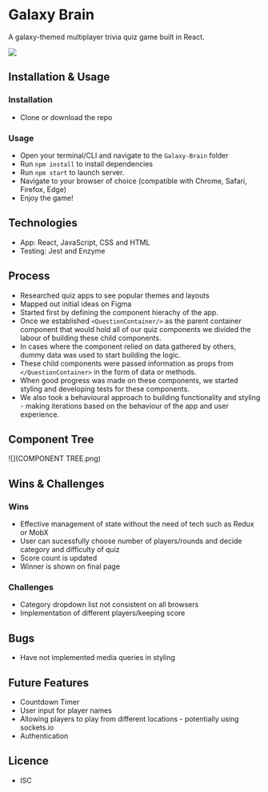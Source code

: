 # Galaxy Brain

A galaxy-themed multiplayer trivia quiz game built in React.

![](src/Components/Background/readme.gif)

## Installation & Usage

### Installation

- Clone or download the repo

### Usage

- Open your terminal/CLI and navigate to the `Galaxy-Brain` folder
- Run `npm install` to install dependencies
- Run `npm start` to launch server.
- Navigate to your browser of choice (compatible with Chrome, Safari, Firefox, Edge)
- Enjoy the game!

## Technologies

- App: React, JavaScript, CSS and HTML
- Testing: Jest and Enzyme 

## Process

- Researched quiz apps to see popular themes and layouts
- Mapped out initial ideas on Figma
- Started first by defining the component hierachy of the app.
- Once we established `<QuestionContainer/>` as the parent container component that would hold all of our quiz components we divided the labour of building these child components.
- In cases where the component relied on data gathered by others, dummy data was used to start building the logic.
- These child components were passed information as props from `</QuestionContainer>` in the form of data or methods.
- When good progress was made on these components, we started styling and developing tests for these components.
- We also took a behavioural approach to building functionality and styling - making iterations based on the behaviour of the app and user experience.

## Component Tree

![](COMPONENT TREE.png)

## Wins & Challenges

### Wins
- Effective management of state without the need of tech such as Redux or MobX
- User can sucessfully choose number of players/rounds and decide category and difficulty of quiz
- Score count is updated
- Winner is shown on final page

### Challenges

- Category dropdown list not consistent on all browsers
- Implementation of different players/keeping score

## Bugs

- Have not implemented media queries in styling

## Future Features

- Countdown Timer
- User input for player names
- Allowing players to play from different locations - potentially using sockets.io
- Authentication

## Licence

- ISC
